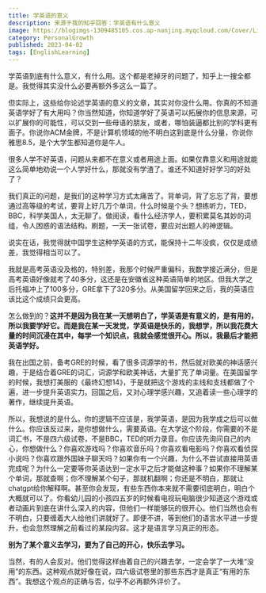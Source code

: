 ```yaml
---
title: 学英语的意义
description: 来源于我的知乎回答：学英语有什么意义
image: https://blogimgs-1309485105.cos.ap-nanjing.myqcloud.com/Cover/Life/cabin-3.jpg
category: PersonalGrowth
published: 2023-04-02
tags: [EnglishLearning]
---
```

学英语到底有什么意义，有什么用。这个都是老掉牙的问题了，知乎上一搜全都是。我觉得其实没什么必要再额外多这么一篇了。

但实际上，这些给你论述学英语的意义的文章，其实对你没什么用。你真的不知道英语学好了有大用吗？你当然知道，你知道学好了英语可以拓展你的信息来源，可以扩展你的可能性，可以交到一些母语的朋友，或者，哪怕装逼都比别的学科更有面子。你说你ACM金牌，不是计算机领域的他不明白这到底是什么分量，你说你雅思8.5，是个大学生都知道你是牛人。

很多人学不好英语，问题从来都不在意义或者用途上面。如果仅靠意义和用途就能这么简单地劝说一个人学好什么，那就没有学渣了。谁还不知道好好学习的好处了？

我们真正的问题，是我们的这种学习方式太痛苦了。背单词，背了忘忘了背，要想通过高等级的考试，要背上好几万个单词，什么时候是个头？想练听力，TED，BBC，科学美国人，太无聊了。做阅读，看什么经济学人，要积累莫名其妙的词组，令人困惑的语法结构。刷题，一天一张试卷，要应对出题人的神逻辑。

说实在话，我觉得就中国学生这种学英语的方式，能保持十二年没疯，仅仅是成绩差，我觉得相当可以了。

我就是高考英语没及格的，特别差，我那个时候严重偏科，我数学接近满分，但是高考英语好像就考了40多分，这还是在安徽省这种英语简单的地区。但我大学之后托福冲上了100多分，GRE拿下了320多分。从美国留学回来之后，我的英语应该比这个成绩只会更高。

怎么做到的？**这并不是因为我在某一天想明白了，学英语是有意义的，是有用的，所以我要学好它。而是我在某一天发觉，学英语是快乐的，我想学，所以我花费大量的时间沉浸在其中，每学一个知识点，我就会感觉很开心。所以，我最后才能把英语学好。**

我在出国之前，备考GRE的时候，看了很多词源学的书，然后就对欧美的神话感兴趣，于是结合着GRE的词汇，词源学和欧美神话，大量扩充了单词量。在美国留学的时候，我想打美服的《最终幻想14》，于是就把这个游戏的主线和支线都做了个遍，进一步提升英语实力。回国之后，又对心理学感兴趣，又追着读一些心理学的著作，继续提升英语。

所以，我想说的是什么。你的逻辑不应该是，我学英语，是因为我学成之后可以做什么。你应该反过来，是你想做什么，需要英语。在大学这个阶段，你需要的不是词汇书，不是四六级试卷，不是BBC，TED的听力录音。你应该先询问自己的内心，你想做什么？你喜欢游戏吗？你喜欢音乐吗？你喜欢看电影吗？你喜欢看侦探小说吗？你喜欢跟外国妹子聊天吗？如果你有一个兴趣，为什么不尝试直接用英语完成呢？为什么一定要等你英语达到一定水平之后才能做这种事？如果你不理解某个单词，那就查啊；你不理解某个句子，那就机翻啊；你还是不明白，那就让chatgpt给你解释啊。甚至你会发现，有些东西你本来就不需要彻底明白，明白个大概就可以了。你看幼儿园的小孩四五岁的时候看电视玩电脑很少知道这个游戏或者动画片到底在讲什么深入的内容，但他们一样能够玩的很开心。他们当然也会有不明白，只要缠着大人给他们讲就好了。即便不讲，等到他们的语言水平进一步提升，也会忽然理解之前看过的某段内容。这才是语言学习真正的形态。

**别为了某个意义去学习，要为了自己的开心，快乐去学习。**

当然，有的人会反对。他们觉得这样由着自己的兴趣去学，一定会学了一大堆“没用”的东西。这种观点就好像在说，四六级试卷里的那些东西才是真正“有用的东西”。我想这个观点的正确与否，似乎不必再额外评价了。
